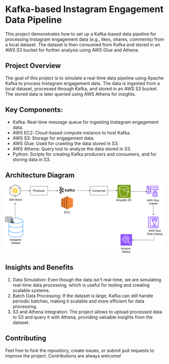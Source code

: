 # Kafka-based Instagram Engagement Data Pipeline

This project demonstrates how to set up a Kafka-based data pipeline for processing Instagram engagement data (e.g., likes, shares, comments) from a local dataset. The dataset is then consumed from Kafka and stored in an AWS S3 bucket for further analysis using AWS Glue and Athena.

## Project Overview
The goal of this project is to simulate a real-time data pipeline using Apache Kafka to process Instagram engagement data. The data is ingested from a local dataset, processed through Kafka, and stored in an AWS S3 bucket. The stored data is later queried using AWS Athena for insights.

## Key Components:
* Kafka: Real-time message queue for ingesting Instagram engagement data.
* AWS EC2: Cloud-based compute instance to host Kafka.
* AWS S3: Storage for engagement data.
* AWS Glue: Used for crawling the data stored in S3.
* AWS Athena: Query tool to analyze the data stored in S3.
* Python: Scripts for creating Kafka producers and consumers, and for storing data in S3.

## Architecture Diagram
![Architecture Diagram](Architecture%20Diagram.png)

## Insights and Benefits
1. Data Simulation: Even though the data isn't real-time, we are simulating real-time data processing, which is useful for testing and creating scalable systems.
2. Batch Data Processing: If the dataset is large, Kafka can still handle periodic batches, making it scalable and more efficient for data processing.
3. S3 and Athena Integration: The project allows to upload processed data to S3 and query it with Athena, providing valuable insights from the dataset.

## Contributing
Feel free to fork the repository, create issues, or submit pull requests to improve the project. Contributions are always welcome!
